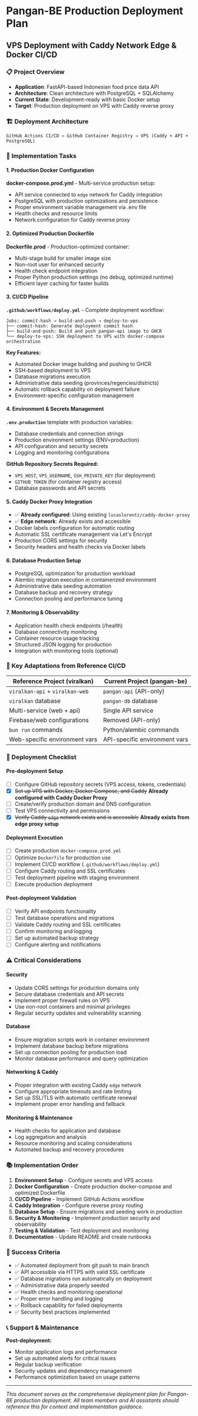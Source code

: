 # Pangan-BE Production Deployment Plan
## VPS Deployment with Caddy Network Edge & Docker CI/CD

### 📋 Project Overview
- **Application**: FastAPI-based Indonesian food price data API
- **Architecture**: Clean architecture with PostgreSQL + SQLAlchemy
- **Current State**: Development-ready with basic Docker setup
- **Target**: Production deployment on VPS with Caddy reverse proxy

### 🏗️ Deployment Architecture
```
GitHub Actions CI/CD → GitHub Container Registry → VPS (Caddy + API + PostgreSQL)
```

### 📝 Implementation Tasks

#### 1. Production Docker Configuration
**docker-compose.prod.yml** - Multi-service production setup:
- API service connected to `edge` network for Caddy integration
- PostgreSQL with production optimizations and persistence
- Proper environment variable management via .env file
- Health checks and resource limits
- Network configuration for Caddy reverse proxy

#### 2. Optimized Production Dockerfile
**Dockerfile.prod** - Production-optimized container:
- Multi-stage build for smaller image size
- Non-root user for enhanced security
- Health check endpoint integration
- Proper Python production settings (no debug, optimized runtime)
- Efficient layer caching for faster builds

#### 3. CI/CD Pipeline
**`.github/workflows/deploy.yml`** - Complete deployment workflow:
```
Jobs: commit-hash → build-and-push → deploy-to-vps
├── commit-hash: Generate deployment commit hash
├── build-and-push: Build and push pangan-api image to GHCR
└── deploy-to-vps: SSH deployment to VPS with docker-compose orchestration
```

**Key Features:**
- Automated Docker image building and pushing to GHCR
- SSH-based deployment to VPS
- Database migrations execution
- Administrative data seeding (provinces/regencies/districts)
- Automatic rollback capability on deployment failure
- Environment-specific configuration management

#### 4. Environment & Secrets Management
**`.env.production`** template with production variables:
- Database credentials and connection strings
- Production environment settings (ENV=production)
- API configuration and security secrets
- Logging and monitoring configurations

**GitHub Repository Secrets Required:**
- `VPS_HOST`, `VPS_USERNAME`, `SSH_PRIVATE_KEY` (for deployment)
- `GITHUB_TOKEN` (for container registry access)
- Database passwords and API secrets

#### 5. Caddy Docker Proxy Integration
- ✅ **Already configured**: Using existing `lucaslorentz/caddy-docker-proxy`
- ✅ **Edge network**: Already exists and accessible
- Docker labels configuration for automatic routing
- Automatic SSL certificate management via Let's Encrypt
- Production CORS settings for security
- Security headers and health checks via Docker labels

#### 6. Database Production Setup
- PostgreSQL optimization for production workload
- Alembic migration execution in containerized environment
- Administrative data seeding automation
- Database backup and recovery strategy
- Connection pooling and performance tuning

#### 7. Monitoring & Observability
- Application health check endpoints (/health)
- Database connectivity monitoring
- Container resource usage tracking
- Structured JSON logging for production
- Integration with monitoring tools (optional)

### 🔧 Key Adaptations from Reference CI/CD

| Reference Project (viralkan) | Current Project (pangan-be) |
|-----------------------------|----------------------------|
| `viralkan-api` + `viralkan-web` | `pangan-api` (API-only) |
| `viralkan` database | `pangan-db` database |
| Multi-service (web + api) | Single API service |
| Firebase/web configurations | Removed (API-only) |
| `bun run` commands | Python/alembic commands |
| Web-specific environment vars | API-specific environment vars |

### 🚀 Deployment Checklist

#### Pre-deployment Setup
- [ ] Configure GitHub repository secrets (VPS access, tokens, credentials)
- [x] ~~Set up VPS with Docker, Docker Compose, and Caddy~~ **Already configured with Caddy Docker Proxy**
- [ ] Create/verify production domain and DNS configuration
- [ ] Test VPS connectivity and permissions
- [x] ~~Verify Caddy `edge` network exists and is accessible~~ **Already exists from edge proxy setup**

#### Deployment Execution
- [ ] Create production `docker-compose.prod.yml`
- [ ] Optimize `Dockerfile` for production use
- [ ] Implement CI/CD workflow (`.github/workflows/deploy.yml`)
- [ ] Configure Caddy routing and SSL certificates
- [ ] Test deployment pipeline with staging environment
- [ ] Execute production deployment

#### Post-deployment Validation
- [ ] Verify API endpoints functionality
- [ ] Test database operations and migrations
- [ ] Validate Caddy routing and SSL certificates
- [ ] Confirm monitoring and logging
- [ ] Set up automated backup strategy
- [ ] Configure alerting and notifications

### ⚠️ Critical Considerations

#### Security
- Update CORS settings for production domains only
- Secure database credentials and API secrets
- Implement proper firewall rules on VPS
- Use non-root containers and minimal privileges
- Regular security updates and vulnerability scanning

#### Database
- Ensure migration scripts work in container environment
- Implement database backup before migrations
- Set up connection pooling for production load
- Monitor database performance and query optimization

#### Networking & Caddy
- Proper integration with existing Caddy `edge` network
- Configure appropriate timeouts and rate limiting
- Set up SSL/TLS with automatic certificate renewal
- Implement proper error handling and fallback

#### Monitoring & Maintenance
- Health checks for application and database
- Log aggregation and analysis
- Resource monitoring and scaling considerations
- Automated backup and recovery procedures

### 📚 Implementation Order

1. **Environment Setup** - Configure secrets and VPS access
2. **Docker Configuration** - Create production docker-compose and optimized Dockerfile
3. **CI/CD Pipeline** - Implement GitHub Actions workflow
4. **Caddy Integration** - Configure reverse proxy routing
5. **Database Setup** - Ensure migrations and seeding work in production
6. **Security & Monitoring** - Implement production security and observability
7. **Testing & Validation** - Test deployment and monitoring
8. **Documentation** - Update README and create runbooks

### 🎯 Success Criteria

- ✅ Automated deployment from git push to main branch
- ✅ API accessible via HTTPS with valid SSL certificate
- ✅ Database migrations run automatically on deployment
- ✅ Administrative data properly seeded
- ✅ Health checks and monitoring operational
- ✅ Proper error handling and logging
- ✅ Rollback capability for failed deployments
- ✅ Security best practices implemented

### 📞 Support & Maintenance

**Post-deployment:**
- Monitor application logs and performance
- Set up automated alerts for critical issues
- Regular backup verification
- Security updates and dependency management
- Performance optimization based on usage patterns

---

*This document serves as the comprehensive deployment plan for Pangan-BE production deployment. All team members and AI assistants should reference this for context and implementation guidance.*
